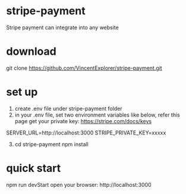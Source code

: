 # stripe-payment
Stripe payment can integrate into any website

# download
git clone https://github.com/VincentExplorer/stripe-payment.git

# set up
1. create .env file under stripe-payment folder
2. in your .env file, set two environment variables like below, refer this page get your private key: https://stripe.com/docs/keys
   
SERVER_URL=http://localhost:3000
STRIPE_PRIVATE_KEY=xxxxx

3. cd stripe-payment
   npm install

# quick start
npm run devStart
open your browser: http://localhost:3000
